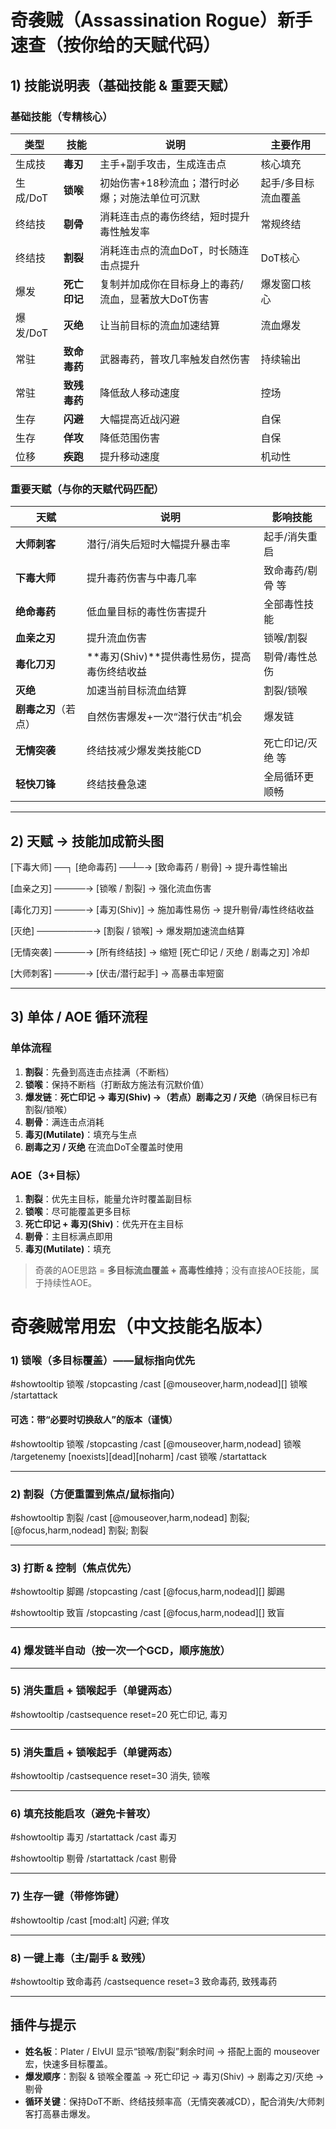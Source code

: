 # 奇袭贼（Assassination Rogue）新手速查（按你给的天赋代码）

## 1) 技能说明表（基础技能 & 重要天赋）

### 基础技能（专精核心）
| 类型 | 技能 | 说明 | 主要作用 |
|---|---|---|---|
| 生成技 | **毒刃** | 主手+副手攻击，生成连击点 | 核心填充 |
| 生成/DoT | **锁喉** | 初始伤害+18秒流血；潜行时必爆；对施法单位可沉默 | 起手/多目标流血覆盖 |
| 终结技 | **剔骨** | 消耗连击点的毒伤终结，短时提升毒性触发率 | 常规终结 |
| 终结技 | **割裂** | 消耗连击点的流血DoT，时长随连击点提升 | DoT核心 |
| 爆发 | **死亡印记** | 复制并加成你在目标身上的毒药/流血，显著放大DoT伤害 | 爆发窗口核心 |
| 爆发/DoT | **灭绝** | 让当前目标的流血加速结算 | 流血爆发 |
| 常驻 | **致命毒药** | 武器毒药，普攻几率触发自然伤害 | 持续输出 |
| 常驻 | **致残毒药** | 降低敌人移动速度 | 控场 |
| 生存 | **闪避** | 大幅提高近战闪避 | 自保 |
| 生存 | **佯攻** | 降低范围伤害 | 自保 |
| 位移 | **疾跑** | 提升移动速度 | 机动性 |

### 重要天赋（与你的天赋代码匹配）
| 天赋 | 说明 | 影响技能 |
|---|---|---|
| **大师刺客** | 潜行/消失后短时大幅提升暴击率 | 起手/消失重启 |
| **下毒大师** | 提升毒药伤害与中毒几率 | 致命毒药/剔骨 等 |
| **绝命毒药** | 低血量目标的毒性伤害提升 | 全部毒性技能 |
| **血亲之刃** | 提升流血伤害 | 锁喉/割裂 |
| **毒化刀刃** | **毒刃(Shiv)**提供毒性易伤，提高毒伤终结收益 | 剔骨/毒性总伤 |
| **灭绝** | 加速当前目标流血结算 | 割裂/锁喉 |
| **剧毒之刃**（若点） | 自然伤害爆发+一次“潜行伏击”机会 | 爆发链 |
| **无情突袭** | 终结技减少爆发类技能CD | 死亡印记/灭绝 等 |
| **轻快刀锋** | 终结技叠急速 | 全局循环更顺畅 |

---

## 2) 天赋 → 技能加成箭头图
[下毒大师] ──┐
[绝命毒药] ──┴─→ [致命毒药 / 剔骨] → 提升毒性输出

[血亲之刃] ─────→ [锁喉 / 割裂] → 强化流血伤害

[毒化刀刃] ─────→ [毒刃(Shiv)] → 施加毒性易伤 → 提升剔骨/毒性终结收益

[灭绝] ─────────→ [割裂 / 锁喉] → 爆发期加速流血结算

[无情突袭] ─────→ [所有终结技] → 缩短 [死亡印记 / 灭绝 / 剧毒之刃] 冷却

[大师刺客] ─────→ [伏击/潜行起手] → 高暴击率短窗


---

## 3) 单体 / AOE 循环流程

### 单体流程
1. **割裂**：先叠到高连击点挂满（不断档）  
2. **锁喉**：保持不断档（打断敌方施法有沉默价值）  
3. **爆发链**：**死亡印记 → 毒刃(Shiv) →（若点）剧毒之刃 / 灭绝**（确保目标已有割裂/锁喉）  
4. **剔骨**：满连击点消耗  
5. **毒刃(Mutilate)**：填充与生点  
6. **剧毒之刃 / 灭绝** 在流血DoT全覆盖时使用  

### AOE（3+目标）
1. **割裂**：优先主目标，能量允许时覆盖副目标  
2. **锁喉**：尽可能覆盖更多目标  
3. **死亡印记 + 毒刃(Shiv)**：优先开在主目标  
4. **剔骨**：主目标满点即用  
5. **毒刃(Mutilate)**：填充  

> 奇袭的AOE思路 = **多目标流血覆盖 + 高毒性维持**；没有直接AOE技能，属于持续性AOE。
> 
# 奇袭贼常用宏（中文技能名版本）

### 1) 锁喉（多目标覆盖）——鼠标指向优先

#showtooltip 锁喉
/stopcasting
/cast [@mouseover,harm,nodead][] 锁喉
/startattack

#### 可选：带“必要时切换敌人”的版本（谨慎）

#showtooltip 锁喉
/stopcasting
/cast [@mouseover,harm,nodead] 锁喉
/targetenemy [noexists][dead][noharm]
/cast 锁喉
/startattack

---

### 2) 割裂（方便重置到焦点/鼠标指向）
#showtooltip 割裂
/cast [@mouseover,harm,nodead] 割裂; [@focus,harm,nodead] 割裂; 割裂

---

### 3) 打断 & 控制（焦点优先）
#showtooltip 脚踢
/stopcasting
/cast [@focus,harm,nodead][] 脚踢

#showtooltip 致盲
/stopcasting
/cast [@focus,harm,nodead][] 致盲

---

### 4) 爆发链半自动（按一次一个GCD，顺序施放）

---

### 5) 消失重启 + 锁喉起手（单键两态）
#showtooltip
/castsequence reset=20 死亡印记, 毒刃

---

### 5) 消失重启 + 锁喉起手（单键两态）
#showtooltip
/castsequence reset=30 消失, 锁喉

---

### 6) 填充技能启攻（避免卡普攻）
#showtooltip 毒刃
/startattack
/cast 毒刃

#showtooltip 剔骨
/startattack
/cast 剔骨

---

### 7) 生存一键（带修饰键）
#showtooltip
/cast [mod:alt] 闪避; 佯攻


---

### 8) 一键上毒（主/副手 & 致残）
#showtooltip 致命毒药
/castsequence reset=3 致命毒药, 致残毒药

---

## 插件与提示
- **姓名板**：Plater / ElvUI 显示“锁喉/割裂”剩余时间 → 搭配上面的 mouseover 宏，快速多目标覆盖。  
- **爆发顺序**：割裂 & 锁喉全覆盖 → 死亡印记 → 毒刃(Shiv) → 剧毒之刃/灭绝 → 剔骨  
- **循环关键**：保持DoT不断、终结技频率高（无情突袭减CD），配合消失/大师刺客打高暴击爆发。
